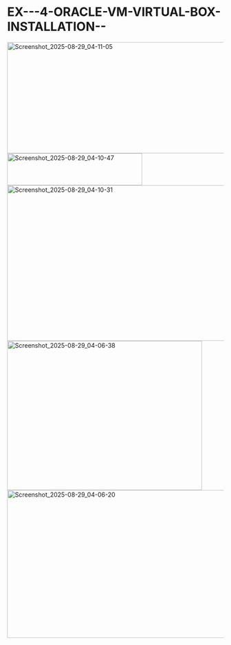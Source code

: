 # EX---4-ORACLE-VM-VIRTUAL-BOX-INSTALLATION--

<img width="823" height="258" alt="Screenshot_2025-08-29_04-11-05" src="https://github.com/user-attachments/assets/882197a9-9bfe-4c38-bff8-905b5c968b97" />
<img width="314" height="74" alt="Screenshot_2025-08-29_04-10-47" src="https://github.com/user-attachments/assets/3fff0a95-064b-467f-b2e8-cdd8bf0dec09" />
<img width="548" height="361" alt="Screenshot_2025-08-29_04-10-31" src="https://github.com/user-attachments/assets/ec9a81d8-277f-416b-8588-3bb9e38fbcd4" />


<img width="453" height="346" alt="Screenshot_2025-08-29_04-06-38" src="https://github.com/user-attachments/assets/e8ec5fe4-4f4c-43b8-9081-3dc6955d07d6" />

<img width="564" height="343" alt="Screenshot_2025-08-29_04-06-20" src="https://github.com/user-attachments/assets/eced1ea4-e649-4b59-9ffe-6c1448845e56" />
